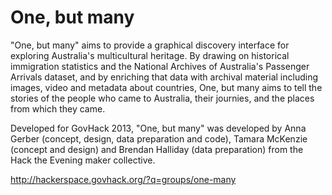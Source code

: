 # One, but many

"One, but many" aims to provide a graphical discovery interface for exploring Australia's multicultural heritage. By drawing on historical immigration statistics and the National Archives of Australia's Passenger Arrivals dataset, and by enriching that data with archival material including images, video and metadata about countries, One, but many aims to tell the stories of the people who came to Australia, their journies, and the places from which they came.

Developed for GovHack 2013, "One, but many" was developed by Anna Gerber (concept, design, data preparation and code), Tamara McKenzie (concept and design) and Brendan Halliday (data preparation) from the Hack the Evening maker collective.

http://hackerspace.govhack.org/?q=groups/one-many

